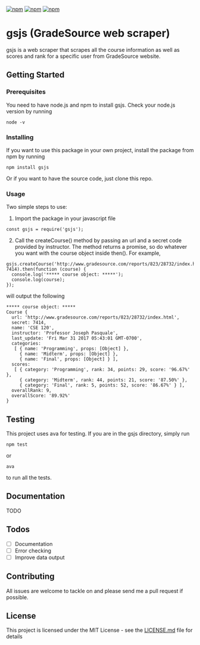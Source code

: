 [![npm](https://img.shields.io/npm/v/gsjs.svg)]()
[![npm](https://img.shields.io/npm/dm/gsjs.svg)]()
[![npm](https://img.shields.io/npm/l/gsjs.svg)]()

# gsjs (GradeSource web scraper)
gsjs is a web scraper that scrapes all the course information as well as scores and rank for a specific user from GradeSource website.

## Getting Started

### Prerequisites

You need to have node.js and npm to install gsjs. Check your node.js version by running
```
node -v
```

### Installing

If you want to use this package in your own project, install the package from npm by running

```
npm install gsjs
```

Or if you want to have the source code, just clone this repo.

### Usage

Two simple steps to use:
1. Import the package in your javascript file

  ```
  const gsjs = require('gsjs');
  ```

2. Call the createCourse() method by passing an url and a secret code provided by instructor. The method returns a promise, so do whatever you want with the course object inside then(). For example,
  ```
  gsjs.createCourse('http://www.gradesource.com/reports/823/28732/index.html', 7414).then(function (course) {
    console.log('***** course object: *****');
    console.log(course);
  });
  ```

will output the following

  ```
  ***** course object: *****
  Course {
    url: 'http://www.gradesource.com/reports/823/28732/index.html',
    secret: 7414,
    name: 'CSE 120',
    instructor: 'Professor Joseph Pasquale',
    last_update: 'Fri Mar 31 2017 05:43:01 GMT-0700',
    categories:
     [ { name: 'Programming', props: [Object] },
       { name: 'Midterm', props: [Object] },
       { name: 'Final', props: [Object] } ],
    scores:
     [ { category: 'Programming', rank: 34, points: 29, score: '96.67%' },
       { category: 'Midterm', rank: 44, points: 21, score: '87.50%' },
       { category: 'Final', rank: 5, points: 52, score: '86.67%' } ],
    overallRank: 9,
    overallScore: '89.92%'
  }
  ```

## Testing

This project uses ava for testing. If you are in the gsjs directory, simply run
```
npm test
```

or

```
ava
```

to run all the tests.

## Documentation
TODO

## Todos
- [ ] Documentation
- [ ] Error checking
- [ ] Improve data output

## Contributing

All issues are welcome to tackle on and please send me a pull request if possible.

## License

This project is licensed under the MIT License - see the [LICENSE.md](LICENSE.md) file for details
